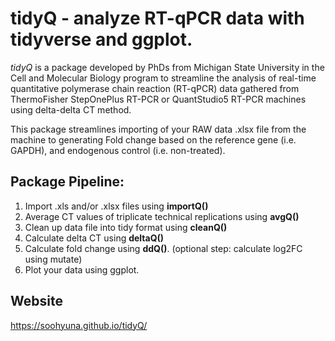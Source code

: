 # tidyQ - analyze RT-qPCR data with tidyverse and ggplot.

*tidyQ* is a package developed by PhDs from Michigan State University in the Cell and Molecular Biology program to streamline the analysis of real-time quantitative polymerase chain reaction (RT-qPCR) data gathered from ThermoFisher StepOnePlus RT-PCR or QuantStudio5 RT-PCR machines using delta-delta CT method.

This package streamlines importing of your RAW data .xlsx file from the machine to generating Fold change based on the reference gene (i.e. GAPDH), and endogenous control (i.e. non-treated).  

## __Package Pipeline:__
1. Import .xls and/or .xlsx files using __importQ()__
2. Average CT values of triplicate technical replications using __avgQ()__
3. Clean up data file into tidy format using __cleanQ()__
4. Calculate delta CT using __deltaQ()__
5. Calculate fold change using __ddQ()__. (optional step: calculate log2FC using mutate)
6. Plot your data using ggplot.  

## __Website__  
 https://soohyuna.github.io/tidyQ/


